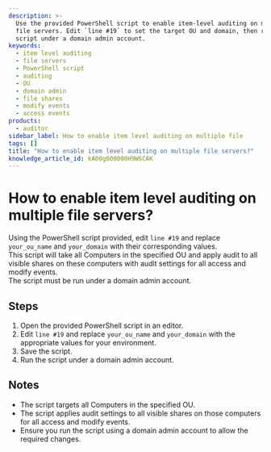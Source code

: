 ```yaml
---
description: >-
  Use the provided PowerShell script to enable item-level auditing on multiple
  file servers. Edit `line #19` to set the target OU and domain, then run the
  script under a domain admin account.
keywords:
  - item level auditing
  - file servers
  - PowerShell script
  - auditing
  - OU
  - domain admin
  - file shares
  - modify events
  - access events
products:
  - auditor
sidebar_label: How to enable item level auditing on multiple file
tags: []
title: "How to enable item level auditing on multiple file servers?"
knowledge_article_id: kA00g000000H9W6CAK
---
```


# How to enable item level auditing on multiple file servers?

Using the PowerShell script provided, edit `line #19` and replace `your_ou_name` and `your_domain` with their corresponding values.  
This script will take all Computers in the specified OU and apply audit to all visible shares on these computers with audit settings for all access and modify events.  
The script must be run under a domain admin account.

## Steps

1. Open the provided PowerShell script in an editor.
2. Edit `line #19` and replace `your_ou_name` and `your_domain` with the appropriate values for your environment.
3. Save the script.
4. Run the script under a domain admin account.

## Notes

- The script targets all Computers in the specified OU.
- The script applies audit settings to all visible shares on those computers for all access and modify events.
- Ensure you run the script using a domain admin account to allow the required changes.
